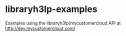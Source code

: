 libraryh3lp-examples
====================

Examples using the libraryh3lp/mycustomercloud  API at http://dev.mycustomercloud.com/
